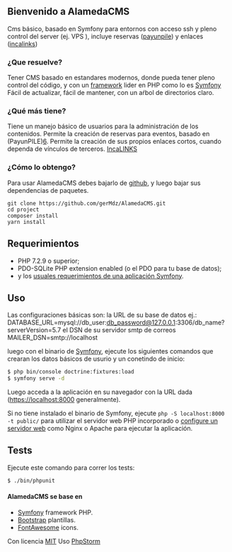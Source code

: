 ## Bienvenido a AlamedaCMS

Cms básico, basado en Symfony para entornos con acceso ssh y pleno control del server (ej. VPS ), incluye reservas ([payunpile][6]) y enlaces ([incalinks][7])


### ¿Que resuelve?
Tener CMS basado en estandares modernos, donde pueda tener pleno control del código, y con un [framework][1] lider en PHP como lo es [Symfony][1]
Fácil de actualizar, fácil de mantener, con un aŕbol de directorios claro.

### ¿Qué más tiene?

Tiene un manejo básico de usuarios para la administración de los contenidos.
Permite la creación de reservas para eventos, basado en (PayunPILE)[6].
Permite la creación de sus propios enlaces cortos, cuando dependa de vínculos de terceros. [IncaLINKS][7]

### ¿Cómo lo obtengo?

Para usar AlamedaCMS debes bajarlo de [github][8], y luego bajar sus dependencias de paquetes. 

```
git clone https://github.com/gerMdz/AlamedaCMS.git
cd project
composer install
yarn install 
```


Requerimientos
------------

* PHP 7.2.9 o superior;
* PDO-SQLite PHP extension enabled (o el PDO para tu base de datos);
* y los [usuales requerimientos de una aplicación Symfony][2].

Uso
-----

Las configuraciones básicas son:
     la URL de su base de datos ej.: 
          DATABASE_URL=mysql://db_user:db_password@127.0.0.1:3306/db_name?serverVersion=5.7
     el DSN de su servidor smtp de correos
          MAILER_DSN=smtp://localhost
     
luego con el binario de [Symfony][4], ejecute los siguientes comandos que crearan los datos básicos de usurio y un conetindo de inicio:

```bash
$ php bin/console doctrine:fixtures:load
$ symfony serve -d
```

Luego acceda a la aplicación en su navegador con la URL dada (<https://localhost:8000> generalmente).

Si no tiene instalado el binario de Symfony, ejecute `php -S localhost:8000 -t public/`
para utilizar el servidor web PHP incorporado o [configure un servidor web][3] como Nginx o
Apache para ejecutar la aplicación.

Tests
-----

Ejecute este comando para correr los tests:

```bash
$ ./bin/phpunit
```


#### AlamedaCMS se base en
- [Symfony][1] framework PHP.
- [Bootstrap](https://getbootstrap.com/) plantillas.
- [FontAwesome](https://fortawesome.github.io/Font-Awesome/) icons.

Con licencia [MIT](https://github.com/gerMdz/AlamedaCMS/blob/AlamedaCMS/LICENSE)
Uso [PhpStorm][5] 


[1]: https://symfony.com
[2]: https://symfony.com/doc/current/reference/requirements.html
[3]: https://symfony.com/doc/current/cookbook/configuration/web_server_configuration.html
[4]: https://symfony.com/download
[5]: https://jb.gg/OpenSource.
[6]: https://github.com/gerMdz/payunpile
[7]: https://germdz.github.io/incalinks/
[8]: https://github.com/gerMdz/AlamedaCMS.git
